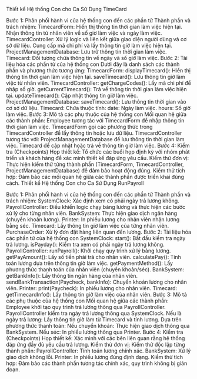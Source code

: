 Thiết kế Hệ thống Con cho Ca Sử Dụng TimeCard

Bước 1: Phân phối hành vi của hệ thống con đến các phần tử
Thành phần và trách nhiệm:
TimecardForm:
Hiển thị thông tin thời gian làm việc hiện tại.
Nhận thông tin từ nhân viên về số giờ làm việc và ngày làm việc.
TimecardController:
Xử lý logic và liên kết giữa giao diện người dùng và cơ sở dữ liệu.
Cung cấp mã chi phí và lấy thông tin giờ làm việc hiện tại.
ProjectManagementDatabase:
Lưu trữ thông tin thời gian làm việc.
Timecard:
Đối tượng chứa thông tin về ngày và số giờ làm việc.
Bước 2: Tài liệu hóa các phần tử của hệ thống con
Dưới đây là danh sách các thành phần và phương thức tương ứng:
TimecardForm:
displayTimecard(): Hiển thị thông tin thời gian làm việc hiện tại.
saveTimecard(): Lưu thông tin giờ làm việc từ nhân viên.
TimecardController:
getChargeCodes(): Lấy mã chi phí để nhập số giờ.
getCurrentTimecard(): Trả về thông tin thời gian làm việc hiện tại.
updateTimecard(): Cập nhật thông tin giờ làm việc.
ProjectManagementDatabase:
saveTimecard(): Lưu thông tin thời gian vào cơ sở dữ liệu.
Timecard:
Chứa thuộc tính:
date: Ngày làm việc.
hours: Số giờ làm việc.
Bước 3: Mô tả các phụ thuộc của hệ thống con
Mối quan hệ giữa các thành phần:
Employee tương tác với TimecardForm để nhập thông tin thời gian làm việc.
TimecardForm gọi các phương thức trong TimecardController để lấy thông tin hoặc lưu dữ liệu.
TimecardController tương tác với:
ProjectManagementDatabase để lưu thông tin thời gian làm việc.
Timecard để cập nhật hoặc trả về thông tin giờ làm việc.
Bước 4: Kiểm tra (Checkpoints)
Họp thiết kế:
Tổ chức các buổi họp định kỳ với nhóm phát triển và khách hàng để xác minh thiết kế đáp ứng yêu cầu.
Kiểm thử đơn vị:
Thực hiện kiểm thử từng thành phần (TimecardForm, TimecardController, ProjectManagementDatabase) để đảm bảo hoạt động đúng.
Kiểm thử tích hợp:
Đảm bảo các mối quan hệ giữa các thành phần được triển khai đúng cách.
Thiết kế Hệ thống Con cho Ca Sử Dụng RunPayroll

Bước 1: Phân phối hành vi của hệ thống con đến các phần tử
Thành phần và trách nhiệm:
SystemClock:
Xác định xem có phải ngày trả lương không.
PayrollController:
Điều khiển logic chạy bảng lương và thực hiện các bước xử lý cho từng nhân viên.
BankSystem:
Thực hiện giao dịch ngân hàng (chuyển khoản lương).
Printer:
In phiếu lương cho nhân viên nhận lương bằng séc.
Timecard:
Lấy thông tin giờ làm việc của từng nhân viên.
PurchaseOrder:
Xử lý đơn đặt hàng liên quan đến lương.
Bước 2: Tài liệu hóa các phần tử của hệ thống con
SystemClock:
start(): Bắt đầu kiểm tra ngày trả lương.
isPayday(): Kiểm tra xem có phải ngày trả lương không.
PayrollController:
runPayroll(): Khởi chạy quy trình xử lý bảng lương.
getPayAmount(): Lấy số tiền phải trả cho nhân viên.
calculatePay(): Tính toán lương dựa trên thông tin giờ làm việc.
getPaymentMethod(): Lấy phương thức thanh toán của nhân viên (chuyển khoản/séc).
BankSystem:
getBankInfo(): Lấy thông tin ngân hàng của nhân viên.
sendBankTransaction(Paycheck, bankInfo): Chuyển khoản lương cho nhân viên.
Printer:
print(Paycheck): In phiếu lương cho nhân viên.
Timecard:
getTimecardInfo(): Lấy thông tin giờ làm việc của nhân viên.
Bước 3: Mô tả các phụ thuộc của hệ thống con
Mối quan hệ giữa các thành phần:
Employee khởi tạo quy trình trả lương thông qua PayrollController.
PayrollController kiểm tra ngày trả lương thông qua SystemClock.
Nếu là ngày trả lương:
Lấy thông tin giờ làm từ Timecard và tính lương.
Dựa trên phương thức thanh toán:
Nếu chuyển khoản: Thực hiện giao dịch thông qua BankSystem.
Nếu séc: In phiếu lương thông qua Printer.
Bước 4: Kiểm tra (Checkpoints)
Họp thiết kế:
Xác minh với các bên liên quan rằng hệ thống đáp ứng đầy đủ yêu cầu trả lương.
Kiểm thử đơn vị:
Kiểm thử độc lập từng thành phần:
PayrollController: Tính toán lương chính xác.
BankSystem: Xử lý giao dịch không lỗi.
Printer: In phiếu lương đúng định dạng.
Kiểm thử tích hợp: Đảm bảo các thành phần tương tác chính xác, quy trình không bị gián đoạn.
